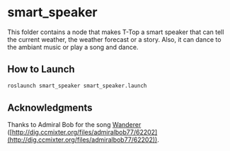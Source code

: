 # smart_speaker
This folder contains a node that makes T-Top a smart speaker that can tell the current weather, the weather forecast or a story. Also, it can dance to the ambiant music or play a song and dance.

## How to Launch
```bash
roslaunch smart_speaker smart_speaker.launch
```

## Acknowledgments
Thanks to Admiral Bob for the song [Wanderer](admiralbob_wanderer.mp3) ([http://dig.ccmixter.org/files/admiralbob77/62202](http://dig.ccmixter.org/files/admiralbob77/62202)).
